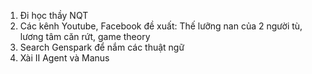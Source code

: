 1. Đi học thầy NQT 
2. Các kênh Youtube, Facebook đề xuất: Thế lưỡng nan của 2 người tù, lương tâm căn rứt, game theory 
3. Search Genspark để nắm các thuật ngữ 
4. Xài II Agent và Manus 

